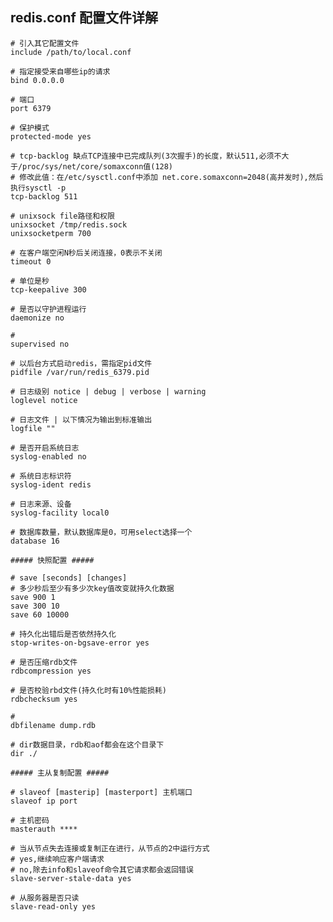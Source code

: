 ## redis.conf 配置文件详解

    # 引入其它配置文件
    include /path/to/local.conf
    
    # 指定接受来自哪些ip的请求
    bind 0.0.0.0
    
    # 端口
    port 6379
    
    # 保护模式
    protected-mode yes
    
    # tcp-backlog 缺点TCP连接中已完成队列(3次握手)的长度，默认511,必须不大于/proc/sys/net/core/somaxconn值(128)
    # 修改此值：在/etc/sysctl.conf中添加 net.core.somaxconn=2048(高并发时),然后执行sysctl -p
    tcp-backlog 511
    
    # unixsock file路径和权限
    unixsocket /tmp/redis.sock
    unixsocketperm 700
    
    # 在客户端空闲N秒后关闭连接，0表示不关闭
    timeout 0
    
    # 单位是秒
    tcp-keepalive 300
    
    # 是否以守护进程运行
    daemonize no
    
    # 
    supervised no 
    
    # 以后台方式启动redis，需指定pid文件
    pidfile /var/run/redis_6379.pid
    
    # 日志级别 notice | debug | verbose | warning
    loglevel notice
    
    # 日志文件 | 以下情况为输出到标准输出
    logfile ""
    
    # 是否开启系统日志
    syslog-enabled no
    
    # 系统日志标识符
    syslog-ident redis
    
    # 日志来源、设备
    syslog-facility local0
    
    # 数据库数量，默认数据库是0，可用select选择一个
    database 16
    
    ##### 快照配置 #####
    
    # save [seconds] [changes]
    # 多少秒后至少有多少次key值改变就持久化数据
    save 900 1
    save 300 10
    save 60 10000
    
    # 持久化出错后是否依然持久化
    stop-writes-on-bgsave-error yes
    
    # 是否压缩rdb文件
    rdbcompression yes
    
    # 是否校验rbd文件(持久化时有10%性能损耗)
    rdbchecksum yes
    
    # 
    dbfilename dump.rdb
    
    # dir数据目录，rdb和aof都会在这个目录下
    dir ./
    
    ##### 主从复制配置 #####
    
    # slaveof [masterip] [masterport] 主机端口
    slaveof ip port
    
    # 主机密码
    masterauth ****
    
    # 当从节点失去连接或复制正在进行，从节点的2中运行方式
    # yes,继续响应客户端请求
    # no,除去info和slaveof命令其它请求都会返回错误
    slave-server-stale-data yes
    
    # 从服务器是否只读
    slave-read-only yes
    
